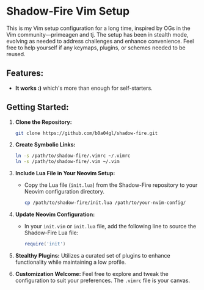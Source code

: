 
# Shadow-Fire Vim Setup

This is my Vim setup configuration for a long time, inspired by OGs in the Vim community—primeagen and tj. The setup has been in stealth mode, evolving as needed to address challenges and enhance convenience. Feel free to help yourself if any keymaps, plugins, or schemes needed to be reused.

## Features:

- **It works :)**
   which's more than enough for self-starters.
  

## Getting Started:

1. **Clone the Repository:**
   ```bash
   git clone https://github.com/b0a04gl/shadow-fire.git
   ```

2. **Create Symbolic Links:**
   ```bash
   ln -s /path/to/shadow-fire/.vimrc ~/.vimrc
   ln -s /path/to/shadow-fire/.vim ~/.vim
   ```

3. **Include Lua File in Your Neovim Setup:**
   - Copy the Lua file (`init.lua`) from the Shadow-Fire repository to your Neovim configuration directory.
     ```bash
     cp /path/to/shadow-fire/init.lua /path/to/your-nvim-config/
     ```

4. **Update Neovim Configuration:**
   - In your `init.vim` or `init.lua` file, add the following line to source the Shadow-Fire Lua file:
     ```lua
     require('init')
     ```

5. **Stealthy Plugins:**
   Utilizes a curated set of plugins to enhance functionality while maintaining a low profile.

6. **Customization Welcome:**
   Feel free to explore and tweak the configuration to suit your preferences.
   The `.vimrc` file is your canvas.

